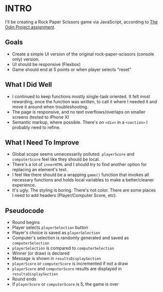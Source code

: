 # INTRO

I'll be creating a Rock Paper Scissors game via JavaScript, according to [The Odin Project assignment](https://www.theodinproject.com/courses/web-development-101/lessons/rock-paper-scissors).

## Goals

- Create a simple UI version of the original rock-paper-scissors (console only) version.
- UI should be responsive (Flexbox)
- Game should end at 5 points or when player selects "reset"

## What I Did Well

- I continued to keep functions mostly single-task oriented. It felt most rewarding, once the function was written, to call it where I needed it and move it around when troubleshooting.
- The page is responsive, and no text overflows/overlaps on smaller screens (tested to iPhone X)
- Semantic markup, where possible. There's on `<div>` in a `<section>` I probably need to refine.

## What I Need To Improve

- Global scope seems unnecessarily polluted. `playerScore` and `computerScore` feel like they should be local.
- There's a lot of `innerHTML` and I should try to find another option for replacing an element's text.
- I feel like there should be a wrapping `game()` function that invokes all necessary functions and holds local variables to make a better/cleaner experience.
- It's ugly. The styling is boring. There's not color. There are some places I need to add headers (Player/Computer Score, etc).

## Pseudocode

- Round begins
- Player selects `playerSelection` button
- Player's choice is saved as `playerSelection`
- Computer's selection is randomly generated and saved as `computerSelection`
- `playerSelection` is compared to `computerSelection`
- Winner (or draw) is declared
- Message is shown in `resultsDisplaySection`
- `playerScore` or `computerScore` is incremented if not a draw
- `playerScore` and `computerScore` results are displayed in `resultsDisplaySection`
- Round ends
- If `playerScore` or `computerScore` is 5, the game is over
